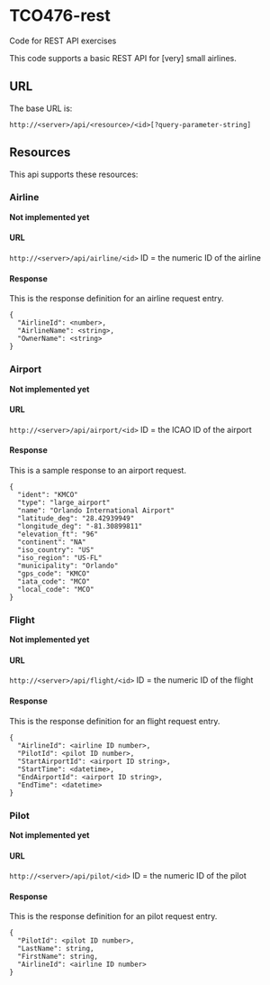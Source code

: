 # TCO476-rest
Code for REST API exercises

This code supports a basic REST API for \[very\] small airlines.

## URL

The base URL is:

```http://<server>/api/<resource>/<id>[?query-parameter-string]```

## Resources

This api supports these resources:

### Airline

**Not implemented yet**

#### URL
```http://<server>/api/airline/<id>```
ID = the numeric ID of the airline

#### Response

This is the response definition for an airline request entry.

```
{
  "AirlineId": <number>,
  "AirlineName": <string>,
  "OwnerName": <string>
}
```

### Airport
**Not implemented yet**

#### URL
```http://<server>/api/airport/<id>```
ID = the ICAO ID of the airport

#### Response

This is a sample response to an airport request.

```
{
  "ident": "KMCO"
  "type": "large_airport"
  "name": "Orlando International Airport"
  "latitude_deg": "28.42939949"
  "longitude_deg": "-81.30899811"
  "elevation_ft": "96"
  "continent": "NA"
  "iso_country": "US"
  "iso_region": "US-FL"
  "municipality": "Orlando"
  "gps_code": "KMCO"
  "iata_code": "MCO"
  "local_code": "MCO"
}
```

### Flight

**Not implemented yet**

#### URL
```http://<server>/api/flight/<id>```
ID = the numeric ID of the flight

#### Response

This is the response definition for an flight request entry.

```
{
  "AirlineId": <airline ID number>,
  "PilotId": <pilot ID number>,
  "StartAirportId": <airport ID string>,
  "StartTime": <datetime>,
  "EndAirportId": <airport ID string>,
  "EndTime": <datetime>
}
```

### Pilot


**Not implemented yet**

#### URL
```http://<server>/api/pilot/<id>```
ID = the numeric ID of the pilot

#### Response

This is the response definition for an pilot request entry.

```
{
  "PilotId": <pilot ID number>,
  "LastName": string,
  "FirstName": string,
  "AirlineId": <airline ID number>
}
```
